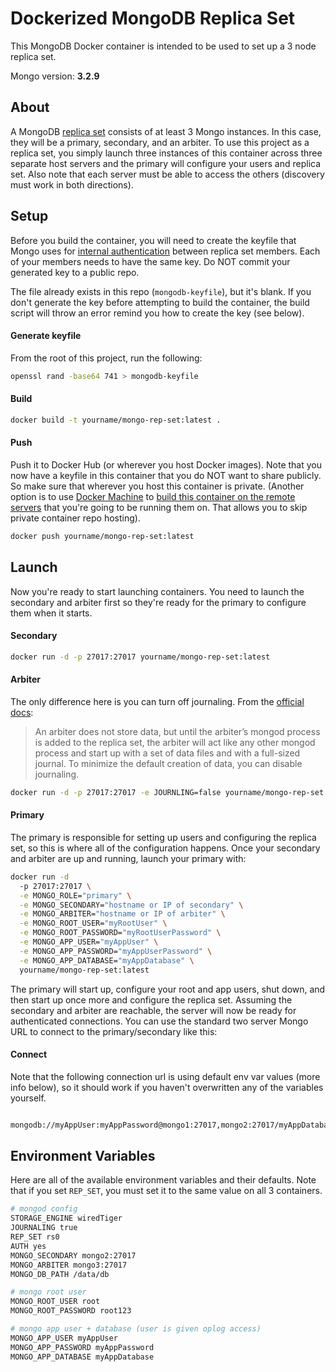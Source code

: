 # Dockerized MongoDB Replica Set

This MongoDB Docker container is intended to be used to set up a 3 node replica set.

Mongo version:  **3.2.9**

## About

A MongoDB [replica set](https://docs.mongodb.org/v3.0/replication/) consists of at least 3 Mongo instances. In this case, they will be a primary, secondary, and an arbiter. To use this project as a replica set, you simply launch three instances of this container across three separate host servers and the primary will configure your users and replica set.  Also note that each server must be able to access the others (discovery must work in both directions).

## Setup

Before you build the container, you will need to create the keyfile that Mongo uses for [internal authentication](https://docs.mongodb.org/v3.0/tutorial/enable-internal-authentication/) between replica set members. Each of your members needs to have the same key. Do NOT commit your generated key to a public repo.

The file already exists in this repo (`mongodb-keyfile`), but it's blank. If you don't generate the key before attempting to build the container, the build script will throw an error remind you how to create the key (see below).

#### Generate keyfile

From the root of this project, run the following:

```sh
openssl rand -base64 741 > mongodb-keyfile
```

#### Build

```sh
docker build -t yourname/mongo-rep-set:latest .
```

#### Push

Push it to Docker Hub (or wherever you host Docker images).  Note that you now have a keyfile in this container that you do NOT want to share publicly.  So make sure that wherever you host this container is private.  (Another option is to use [Docker Machine](https://docs.docker.com/machine/) to [build this container on the remote servers](https://docs.docker.com/machine/get-started-cloud/) that you're going to be running them on.  That allows you to skip private container repo hosting).

```sh
docker push yourname/mongo-rep-set:latest
```

## Launch

Now you're ready to start launching containers.  You need to launch the secondary and arbiter first so they're ready for the primary to configure them when it starts.

#### Secondary

```sh
docker run -d -p 27017:27017 yourname/mongo-rep-set:latest
```

#### Arbiter

The only difference here is you can turn off journaling. From the [official docs](https://docs.mongodb.org/v3.0/tutorial/add-replica-set-arbiter/#considerations):
> An arbiter does not store data, but until the arbiter’s mongod process is added to the replica set, the arbiter will act like any other mongod process and start up with a set of data files and with a full-sized journal. To minimize the default creation of data, you can disable journaling.

```sh
docker run -d -p 27017:27017 -e JOURNLING=false yourname/mongo-rep-set:latest
```

#### Primary

The primary is responsible for setting up users and configuring the replica set, so this is where all of the configuration happens. Once your secondary and arbiter are up and running, launch your primary with:

```sh
docker run -d
  -p 27017:27017 \
  -e MONGO_ROLE="primary" \
  -e MONGO_SECONDARY="hostname or IP of secondary" \
  -e MONGO_ARBITER="hostname or IP of arbiter" \
  -e MONGO_ROOT_USER="myRootUser" \
  -e MONGO_ROOT_PASSWORD="myRootUserPassword" \
  -e MONGO_APP_USER="myAppUser" \
  -e MONGO_APP_PASSWORD="myAppUserPassword" \
  -e MONGO_APP_DATABASE="myAppDatabase" \
  yourname/mongo-rep-set:latest
```

The primary will start up, configure your root and app users, shut down, and then start up once more and configure the replica set.  Assuming the secondary and arbiter are reachable, the server will now be ready for authenticated connections.  You can use the standard two server Mongo URL to connect to the primary/secondary like this:

#### Connect

Note that the following connection url is using default env var values (more info below), so it should work if you haven't overwritten any of the variables yourself.

```sh

mongodb://myAppUser:myAppPassword@mongo1:27017,mongo2:27017/myAppDatabase?replicaSet=rs0
```

## Environment Variables

Here are all of the available environment variables and their defaults.  Note that if you set `REP_SET`, you must set it to the same value on all 3 containers.

```sh
# mongod config
STORAGE_ENGINE wiredTiger
JOURNALING true
REP_SET rs0
AUTH yes
MONGO_SECONDARY mongo2:27017
MONGO_ARBITER mongo3:27017
MONGO_DB_PATH /data/db

# mongo root user
MONGO_ROOT_USER root
MONGO_ROOT_PASSWORD root123

# mongo app user + database (user is given oplog access)
MONGO_APP_USER myAppUser
MONGO_APP_PASSWORD myAppPassword
MONGO_APP_DATABASE myAppDatabase
```
